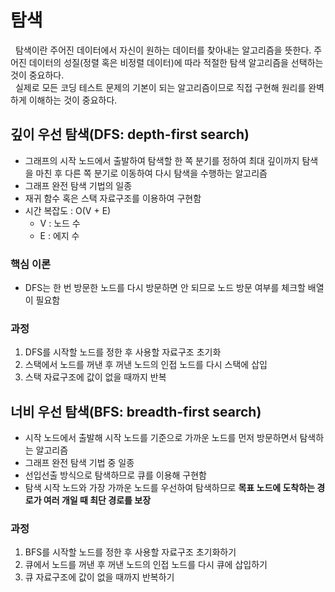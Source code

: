 # 탐색

&nbsp; 탐색이란 주어진 데이터에서 자신이 원하는 데이터를 찾아내는 알고리즘을 뜻한다. 주어진 데이터의 성질(정렬 혹은 비정렬 데이터)에 따라 적절한 탐색 알고리즘을 선택하는 것이 중요하다.<br>
&nbsp; 실제로 모든 코딩 테스트 문제의 기본이 되는 알고리즘이므로 직접 구현해 원리를 완벽하게 이해하는 것이 중요하다.

## 깊이 우선 탐색(DFS: depth-first search)

- 그래프의 시작 노드에서 출발하여 탐색할 한 쪽 분기를 정하여 최대 깊이까지 탐색을 마친 후 다른 쪽 분기로 이동하여 다시 탐색을 수행하는 알고리즘
- 그래프 완전 탐색 기법의 일종
- 재귀 함수 혹은 스택 자료구조를 이용하여 구현함
- 시간 복잡도 : O(V + E)
  - V : 노드 수
  - E : 에지 수

### 핵심 이론

- DFS는 한 번 방문한 노드를 다시 방문하면 안 되므로 노드 방문 여부를 체크할 배열이 필요함

### 과정

1. DFS를 시작할 노드를 정한 후 사용할 자료구조 초기화
2. 스택에서 노드를 꺼낸 후 꺼낸 노드의 인접 노드를 다시 스택에 삽입
3. 스택 자료구조에 값이 없을 때까지 반복

## 너비 우선 탐색(BFS: breadth-first search)

- 시작 노드에서 출발해 시작 노드를 기준으로 가까운 노드를 먼저 방문하면서 탐색하는 알고리즘
- 그래프 완전 탐색 기법 중 일종
- 선입선출 방식으로 탐색하므로 큐를 이용해 구현함
- 탐색 시작 노드와 가장 가까운 노드를 우선하여 탐색하므로 **목표 노드에 도착하는 경로가 여러 개일 때 최단 경로를 보장**

### 과정

1. BFS를 시작할 노드를 정한 후 사용할 자료구조 초기화하기
2. 큐에서 노드를 꺼낸 후 꺼낸 노드의 인접 노드를 다시 큐에 삽입하기
3. 큐 자료구조에 값이 없을 때까지 반복하기
